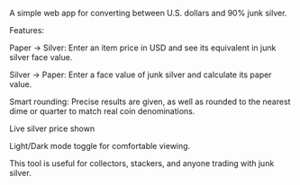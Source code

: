 A simple web app for converting between U.S. dollars and 90% junk silver.

Features:

Paper → Silver: Enter an item price in USD and see its equivalent in junk silver face value.

Silver → Paper: Enter a face value of junk silver and calculate its paper value.

Smart rounding: Precise results are given, as well as rounded to the nearest dime or quarter to match real coin denominations.

Live silver price shown

Light/Dark mode toggle for comfortable viewing.

This tool is useful for collectors, stackers, and anyone trading with junk silver.
